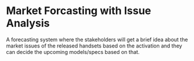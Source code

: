 # Market Forcasting with Issue Analysis

A forecasting system where the stakeholders will get a brief idea about the market issues of the released handsets based on the activation and they can decide the upcoming models/specs based on that.

